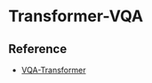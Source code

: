 # Transformer-VQA

## Reference

  - [VQA-Transformer](https://github.com/MayankSingal/VQA-Transformer)
